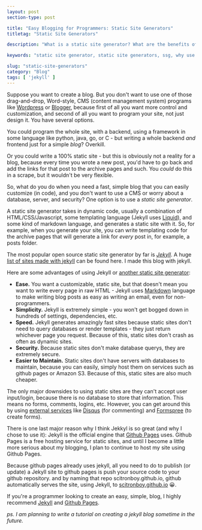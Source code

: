 ```yaml
---
layout: post
section-type: post

title: "Easy Blogging for Programmers: Static Site Generators"
titletag: "Static Site Generators"

description: "What is a static site generator? What are the benefits of using a static site generator? Learn how static site generators work and why you should use one. Also, learn how to use the jekyll ssg with github pages."

keywords: "static site generator, static site generators, ssg, why use a static site generator, what is a static site generator, github pages, what is github pages, static website, static site generators review, static, jekyll, blog, static site generators 2017, static site generators 2016, static site generators 2018"

slug: "static-site-generators"
category: "Blog"
tags: [ 'jekyll' ]
---
```


Suppose you want to create a blog. But you don't want to use one of those drag-and-drop, Word-style, CMS (content management system) programs like [Wordpress](https://wordpress.org/) or [Blogger](https://www.blogger.com/), because first of all you want more control and customization, and second of all you want to program your site, not just design it. You have several options.

You could program the whole site, with a backend, using a framework in some language like python, java, go, or C - but writing a whole backend _and_ frontend just for a simple _blog_? Overkill. 

Or you could write a 100% static site - but this is obviously not a reality for a blog, because every time you wrote a new post, you'd have to go back and add the links for that post to the archive pages and such. You _could_ do this in a scrape, but it wouldn't be very flexible.

So, what do you do when you need a fast, simple blog that you can easily customize (in code), and you don't want to use a CMS or worry about a database, server, and security? One option is to use a _static site generator_. 

A static site generator takes in dynamic code, usually a combination of HTML/CSS/Javascript, some templating language (Jekyll uses [Liquid](https://shopify.github.io/liquid/)), and some kind of markdown language, and generates a static site with it. So, for example, when you generate your site, you can write templating code for the archive pages that will generate a link for _every_ post in, for example, a posts folder.

The most popular open source static site generator by far is [_Jekyll_](https://jekyllrb.com/). A huge [list of sites made with jekyll](https://github.com/jekyll/jekyll/wiki/Sites) can be found here. I made this blog with jekyll.

Here are some advantages of using Jekyll or [another static site generator](https://www.staticgen.com/): 
<div>
<ul style="text-align: left">
<li><strong>Ease.</strong>
You want a customizable, static site, but that doesn't mean you want to write every page in raw HTML - Jekyll uses <a href="https://en.wikipedia.org/wiki/Markdown">Markdown</a> language to make writing blog posts as easy as writing an email, even for non-programmers.
</li>
<li><strong>Simplicity.</strong>
Jekyll is extremely simple - you won't get bogged down in hundreds of settings, dependencies, etc.
</li>
<li><strong>Speed.</strong>
Jekyll generates amazingly fast sites because static sites don't need to query databases or render templates - they just return whichever page you request. Because of this, static sites don't crash as often as dynamic sites.
</li>
<li><strong>Security.</strong>
Because static sites don't make database querys, they are extremely secure.
</li>
<li><strong>Easier to Maintain.</strong>
Static sites don't have servers with databases to maintain, because you can easily, simply host them on services such as github pages or Amazon S3. Because of this, static sites are also much cheaper.
</li>
</ul>
</div>

The only major downsides to using static sites are they can't accept user input/login, because there is no database to store that information. This means no forms, comments, logins, etc. However, you can get around this by using [external services](https://jekyllrb.com/docs/resources/#integrations) like [Disqus](https://disqus.com/) (for commenting) and [Formspree](https://formspree.io/) (to create forms).

There is one last major reason why I think Jekkyl is so great (and why I chose to use it): Jekyll is the official engine that [Github Pages](https://pages.github.com/) uses. Github Pages is a free hosting service for static sites, and until I become a little more serious about my blogging, I plan to continue to host my site using Github Pages. 

Because github pages already uses jekyll, all you need to do to publish (or update) a Jekyll site to github pages is push your source code to your github repository. and by naming that repo scitronboy.github.io, github automatically serves the site, using Jekyll, to [scitronboy.github.io](https://scitronboy.github.io/) :grinning:.

If you're a programmer looking to create an easy, simple, blog, I highly recommend [Jekyll](https://jekyllrb.com/) and [Github Pages](https://pages.github.com/).


_ps. I am planning to write a tutorial on creating a jekyll blog sometime in the future._
